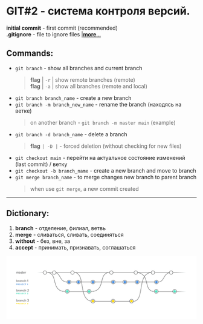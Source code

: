 GIT#2 - система контроля версий.
=====================================
**initial commit** - first commit (recommended)\
**.gitignore** - file to ignore files |[__more__...](https://www.atlassian.com/ru/git/tutorials/saving-changes/gitignore)

## Commands:
* `git branch` - show all branches and current branch
    >**flag** | `-r` | show remote branches (remote)\
    >**flag** | `-a` | show all branches (remote and local)
* `git branch branch_name` - create a new branch
* `git branch -m branch_new_name` - rename the branch (находяcь на ветке)
    > on another branch - `git branch -m master main` (example)
* `git branch -d branch_name` - delete a branch
    >**flag** `| -D |` - forced deletion (without checking for new files)
* `git checkout main` - перейти на актуальное состояние изменений (last commit) / ветку
* `git checkout -b branch_name` - create a new branch and move to branch
* `git merge branch_name` - to merge changes new branch to parent branch
    > when use `git merge`, a new commit created
-------------------------------------------------
## Dictionary:
1. **branch** - отделение, филиал, ветвь
2. **merge** - сливаться, сливать, соединяться
3. **without** - без, вне, за
4. **accept** - принимать, признавать, соглашаться

![branches](photo/branches.png)
